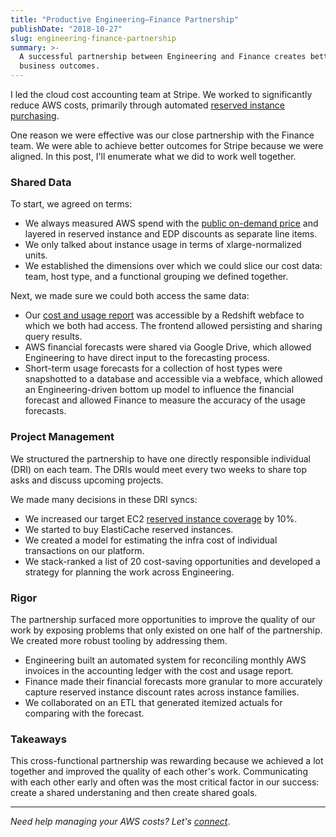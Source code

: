 ```yaml
---
title: "Productive Engineering–Finance Partnership"
publishDate: "2018-10-27"
slug: engineering-finance-partnership
summary: >-
  A successful partnership between Engineering and Finance creates better
  business outcomes.
---
```


I led the cloud cost accounting team at Stripe. We worked to significantly
reduce AWS costs, primarily through automated
[reserved instance purchasing](https://stripe.com/blog/aws-reserved-instances).

One reason we were effective was our close partnership with the Finance team. We
were able to achieve better outcomes for Stripe because we were aligned. In this
post, I'll enumerate what we did to work well together.

### Shared Data

To start, we agreed on terms:

- We always measured AWS spend with the
  [public on-demand price](https://aws.amazon.com/about-aws/whats-new/2016/12/aws-cost-and-usage-report-now-contains-public-on-demand-pricing-and-more/)
  and layered in reserved instance and EDP discounts as separate line items.
- We only talked about instance usage in terms of xlarge-normalized units.
- We established the dimensions over which we could slice our cost data: team,
  host type, and a functional grouping we defined together.

Next, we made sure we could both access the same data:

- Our
  [cost and usage report](https://aws.amazon.com/aws-cost-management/aws-cost-and-usage-reporting/)
  was accessible by a Redshift webface to which we both had access. The frontend
  allowed persisting and sharing query results.
- AWS financial forecasts were shared via Google Drive, which allowed
  Engineering to have direct input to the forecasting process.
- Short-term usage forecasts for a collection of host types were snapshotted to
  a database and accessible via a webface, which allowed an Engineering-driven
  bottom up model to influence the financial forecast and allowed Finance to
  measure the accuracy of the usage forecasts.

### Project Management

We structured the partnership to have one directly responsible individual (DRI)
on each team. The DRIs would meet every two weeks to share top asks and discuss
upcoming projects.

We made many decisions in these DRI syncs:

- We increased our target EC2
  [reserved instance coverage](https://aws.amazon.com/about-aws/whats-new/2017/03/discover-savings-opportunities-by-using-the-new-reserved-instance-coverage-reports-in-aws-cost-explorer/)
  by 10%.
- We started to buy ElastiCache reserved instances.
- We created a model for estimating the infra cost of individual transactions on
  our platform.
- We stack-ranked a list of 20 cost-saving opportunities and developed a
  strategy for planning the work across Engineering.

### Rigor

The partnership surfaced more opportunities to improve the quality of our work
by exposing problems that only existed on one half of the partnership. We
created more robust tooling by addressing them.

- Engineering built an automated system for reconciling monthly AWS invoices in
  the accounting ledger with the cost and usage report.
- Finance made their financial forecasts more granular to more accurately
  capture reserved instance discount rates across instance families.
- We collaborated on an ETL that generated itemized actuals for comparing with
  the forecast.

### Takeaways

This cross-functional partnership was rewarding because we achieved a lot
together and improved the quality of each other's work. Communicating with each
other early and often was the most critical factor in our success: create a
shared understaning and then create shared goals.

<hr>

_Need help managing your AWS costs? Let's
[connect](https://hyperbo.la/contact/)_.
